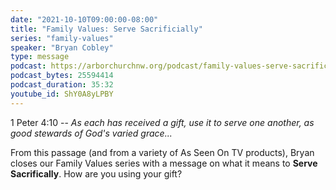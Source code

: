 ```yaml
---
date: "2021-10-10T09:00:00-08:00"
title: "Family Values: Serve Sacrificially"
series: "family-values"
speaker: "Bryan Cobley"
type: message
podcast: https://arborchurchnw.org/podcast/family-values-serve-sacrificially.mp3
podcast_bytes: 25594414
podcast_duration: 35:32
youtube_id: ShY0A8yLPBY 
---
```


1 Peter 4:10 -- *As each has received a gift, use it to serve one another, as
good stewards of God's varied grace...*  

From this passage (and from a variety of As Seen On TV products), Bryan closes
our Family Values series with a message on what it means to **Serve
Sacrifically**. How are you using your gift?

